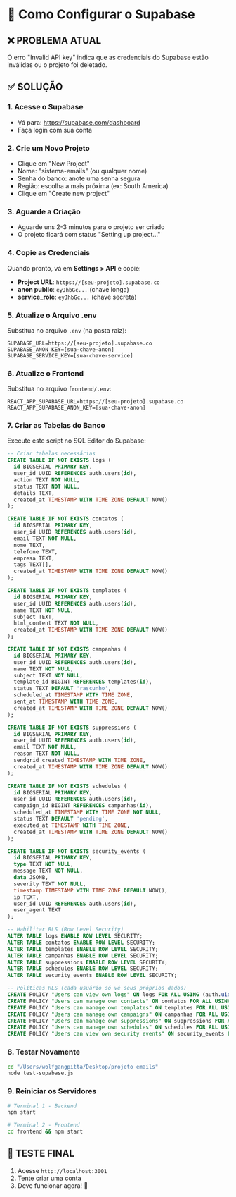 # 🔧 Como Configurar o Supabase

## ❌ PROBLEMA ATUAL
O erro "Invalid API key" indica que as credenciais do Supabase estão inválidas ou o projeto foi deletado.

## ✅ SOLUÇÃO

### 1. Acesse o Supabase
- Vá para: https://supabase.com/dashboard
- Faça login com sua conta

### 2. Crie um Novo Projeto
- Clique em "New Project"
- Nome: "sistema-emails" (ou qualquer nome)
- Senha do banco: anote uma senha segura
- Região: escolha a mais próxima (ex: South America)
- Clique em "Create new project"

### 3. Aguarde a Criação
- Aguarde uns 2-3 minutos para o projeto ser criado
- O projeto ficará com status "Setting up project..."

### 4. Copie as Credenciais
Quando pronto, vá em **Settings > API** e copie:

- **Project URL**: `https://[seu-projeto].supabase.co`
- **anon public**: `eyJhbGc...` (chave longa)
- **service_role**: `eyJhbGc...` (chave secreta)

### 5. Atualize o Arquivo .env
Substitua no arquivo `.env` (na pasta raiz):

```
SUPABASE_URL=https://[seu-projeto].supabase.co
SUPABASE_ANON_KEY=[sua-chave-anon]
SUPABASE_SERVICE_KEY=[sua-chave-service]
```

### 6. Atualize o Frontend
Substitua no arquivo `frontend/.env`:

```
REACT_APP_SUPABASE_URL=https://[seu-projeto].supabase.co
REACT_APP_SUPABASE_ANON_KEY=[sua-chave-anon]
```

### 7. Criar as Tabelas do Banco
Execute este script no SQL Editor do Supabase:

```sql
-- Criar tabelas necessárias
CREATE TABLE IF NOT EXISTS logs (
  id BIGSERIAL PRIMARY KEY,
  user_id UUID REFERENCES auth.users(id),
  action TEXT NOT NULL,
  status TEXT NOT NULL,
  details TEXT,
  created_at TIMESTAMP WITH TIME ZONE DEFAULT NOW()
);

CREATE TABLE IF NOT EXISTS contatos (
  id BIGSERIAL PRIMARY KEY,
  user_id UUID REFERENCES auth.users(id),
  email TEXT NOT NULL,
  nome TEXT,
  telefone TEXT,
  empresa TEXT,
  tags TEXT[],
  created_at TIMESTAMP WITH TIME ZONE DEFAULT NOW()
);

CREATE TABLE IF NOT EXISTS templates (
  id BIGSERIAL PRIMARY KEY,
  user_id UUID REFERENCES auth.users(id),
  name TEXT NOT NULL,
  subject TEXT,
  html_content TEXT NOT NULL,
  created_at TIMESTAMP WITH TIME ZONE DEFAULT NOW()
);

CREATE TABLE IF NOT EXISTS campanhas (
  id BIGSERIAL PRIMARY KEY,
  user_id UUID REFERENCES auth.users(id),
  name TEXT NOT NULL,
  subject TEXT NOT NULL,
  template_id BIGINT REFERENCES templates(id),
  status TEXT DEFAULT 'rascunho',
  scheduled_at TIMESTAMP WITH TIME ZONE,
  sent_at TIMESTAMP WITH TIME ZONE,
  created_at TIMESTAMP WITH TIME ZONE DEFAULT NOW()
);

CREATE TABLE IF NOT EXISTS suppressions (
  id BIGSERIAL PRIMARY KEY,
  user_id UUID REFERENCES auth.users(id),
  email TEXT NOT NULL,
  reason TEXT NOT NULL,
  sendgrid_created TIMESTAMP WITH TIME ZONE,
  created_at TIMESTAMP WITH TIME ZONE DEFAULT NOW()
);

CREATE TABLE IF NOT EXISTS schedules (
  id BIGSERIAL PRIMARY KEY,
  user_id UUID REFERENCES auth.users(id),
  campaign_id BIGINT REFERENCES campanhas(id),
  scheduled_at TIMESTAMP WITH TIME ZONE NOT NULL,
  status TEXT DEFAULT 'pending',
  executed_at TIMESTAMP WITH TIME ZONE,
  created_at TIMESTAMP WITH TIME ZONE DEFAULT NOW()
);

CREATE TABLE IF NOT EXISTS security_events (
  id BIGSERIAL PRIMARY KEY,
  type TEXT NOT NULL,
  message TEXT NOT NULL,
  data JSONB,
  severity TEXT NOT NULL,
  timestamp TIMESTAMP WITH TIME ZONE DEFAULT NOW(),
  ip TEXT,
  user_id UUID REFERENCES auth.users(id),
  user_agent TEXT
);

-- Habilitar RLS (Row Level Security)
ALTER TABLE logs ENABLE ROW LEVEL SECURITY;
ALTER TABLE contatos ENABLE ROW LEVEL SECURITY;
ALTER TABLE templates ENABLE ROW LEVEL SECURITY;
ALTER TABLE campanhas ENABLE ROW LEVEL SECURITY;
ALTER TABLE suppressions ENABLE ROW LEVEL SECURITY;
ALTER TABLE schedules ENABLE ROW LEVEL SECURITY;
ALTER TABLE security_events ENABLE ROW LEVEL SECURITY;

-- Políticas RLS (cada usuário só vê seus próprios dados)
CREATE POLICY "Users can view own logs" ON logs FOR ALL USING (auth.uid() = user_id);
CREATE POLICY "Users can manage own contacts" ON contatos FOR ALL USING (auth.uid() = user_id);
CREATE POLICY "Users can manage own templates" ON templates FOR ALL USING (auth.uid() = user_id);
CREATE POLICY "Users can manage own campaigns" ON campanhas FOR ALL USING (auth.uid() = user_id);
CREATE POLICY "Users can manage own suppressions" ON suppressions FOR ALL USING (auth.uid() = user_id);
CREATE POLICY "Users can manage own schedules" ON schedules FOR ALL USING (auth.uid() = user_id);
CREATE POLICY "Users can view own security events" ON security_events FOR ALL USING (auth.uid() = user_id);
```

### 8. Testar Novamente
```bash
cd "/Users/wolfgangpitta/Desktop/projeto emails"
node test-supabase.js
```

### 9. Reiniciar os Servidores
```bash
# Terminal 1 - Backend
npm start

# Terminal 2 - Frontend  
cd frontend && npm start
```

## 🎯 TESTE FINAL
1. Acesse `http://localhost:3001`
2. Tente criar uma conta
3. Deve funcionar agora! 🎉